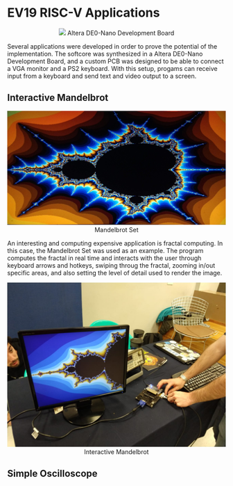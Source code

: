 # EV19 RISC-V Applications

<p align="center" style="text-align:center;">
  <img src="https://www.terasic.com.tw/attachment/archive/593/image/image_60_thumb.jpg" />
  Altera DE0-Nano Development Board
</p>

Several applications were developed in order to prove the potential of the implementation. The softcore was synthesized in a Altera DE0-Nano Development Board, and a custom PCB was designed to be able to connect a VGA monitor and a PS2 keyboard. With this setup, progams can receive input from a keyboard and send text and video output to a screen.

## Interactive Mandelbrot

<p align="center" style="text-align:center;">
  <img src="https://raw.githubusercontent.com/EV19-RISC-V/Applications/master/Images/mandelbrot-1.jpg" />
  Mandelbrot Set
</p>

An interesting and computing expensive application is fractal computing. In this case, the Mandelbrot Set was used as an example. The program computes the fractal in real time and interacts with the user through keyboard arrows and hotkeys, swiping throug the fractal, zooming in/out specific areas, and also setting the level of detail used to render the image. 

<p align="center" style="text-align:center;">
  <img src="https://raw.githubusercontent.com/EV19-RISC-V/Applications/master/Images/feria-itba-1.jpg" />
  Interactive Mandelbrot
</p>

## Simple Oscilloscope
